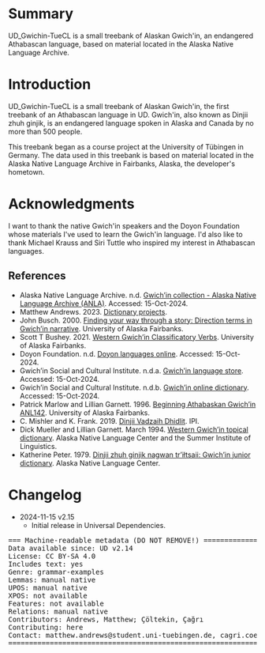 # Summary

UD_Gwichin-TueCL is a small treebank of Alaskan Gwich'in, an endangered Athabascan language, based on material located in the Alaska Native Language Archive. 

# Introduction

UD_Gwichin-TueCL is a small treebank of Alaskan Gwich'in, the first treebank of an Athabascan language in UD. Gwich'in, also known as Dinjii zhuh ginjik, is an endangered language spoken in Alaska and Canada by no more than 500 people. 

This treebank began as a course project at the University of Tübingen in Germany. The data used in this treebank is based on material located in the Alaska Native Language Archive in Fairbanks, Alaska, the developer's hometown. 

# Acknowledgments

I want to thank the native Gwich'in speakers and the Doyon Foundation whose materials I've used to learn the Gwich'in language. I'd also like to thank Michael Krauss and Siri Tuttle who inspired my interest in Athabascan languages.

## References

* Alaska Native Language Archive. n.d. [Gwich’in collection - Alaska Native Language Archive (ANLA)](https://www.uaf.edu/anla/collections/gwichin/). Accessed: 15-Oct-2024.
* Matthew Andrews. 2023. [Dictionary projects](https://shoowadoo.github.io/Dictionary-projects/).
* John Busch. 2000. [Finding your way through a story: Direction terms in Gwich’in narrative](https://www.uaf.edu/anla/record.php?identifier=KU000B2000). University of Alaska Fairbanks.
* Scott T Bushey. 2021. [Western Gwich’in Classificatory Verbs](https://scholarworks.alaska.edu/handle/11122/12544). University of Alaska Fairbanks.
* Doyon Foundation. n.d. [Doyon languages online](https://doyonfoundation.com/language/doyon-languages-online/). Accessed: 15-Oct-2024.
* Gwich’in Social and Cultural Institute. n.d.a. [Gwich’in language store](https://gwichinlanguage.org/store). Accessed: 15-Oct-2024.
* Gwich’in Social and Cultural Institute. n.d.b. [Gwich’in online dictionary](https://dictionary.gwichinlanguage.org/). Accessed: 15-Oct-2024.
* Patrick Marlow and Lillian Garnett. 1996. [Beginning Athabaskan Gwich’in ANL142](https://www.uaf.edu/anla/record.php?identifier=KU985G1996b). University of Alaska Fairbanks. 
* C. Mishler and K. Frank. 2019. [Dinjii Vadzaih Dhidlit](https://books.google.de/books?id=7Y_gwQEACAAJ). IPI.
* Dick Mueller and Lillian Garnett. March 1994. [Western Gwich’in topical dictionary](https://www.uaf.edu/anla/record.php?identifier=KU960M1991). Alaska Native Language Center and the Summer Institute of Linguistics.
* Katherine Peter. 1979. [Dinjii zhuh ginjik nagwan tr’iłtsaii: Gwich’in junior dictionary](https://www.uaf.edu/anla/record.php?identifier=KU973P1979a). Alaska Native Language Center.


# Changelog

* 2024-11-15 v2.15
  * Initial release in Universal Dependencies.


<pre>
=== Machine-readable metadata (DO NOT REMOVE!) ================================
Data available since: UD v2.14
License: CC BY-SA 4.0
Includes text: yes
Genre: grammar-examples
Lemmas: manual native
UPOS: manual native
XPOS: not available
Features: not available
Relations: manual native
Contributors: Andrews, Matthew; Çöltekin, Çağrı
Contributing: here
Contact: matthew.andrews@student.uni-tuebingen.de, cagri.coeltekin@uni-tuebingen.de
===============================================================================
</pre>
